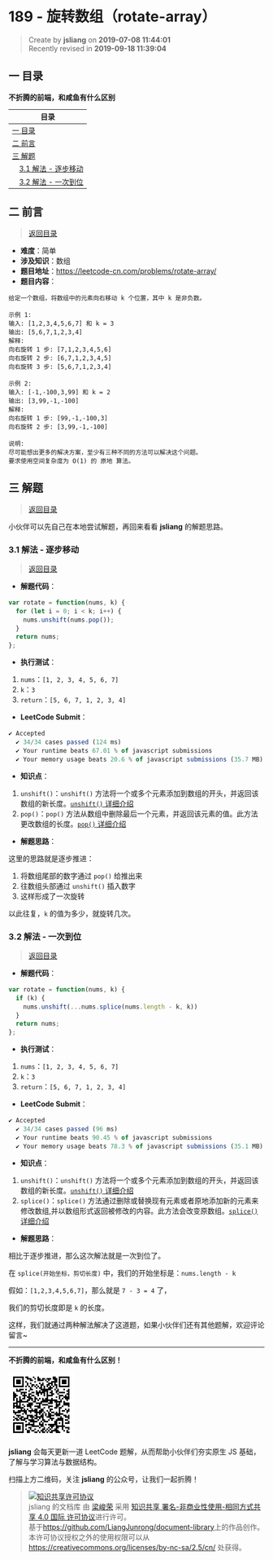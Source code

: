 189 - 旋转数组（rotate-array）
===

> Create by **jsliang** on **2019-07-08 11:44:01**  
> Recently revised in **2019-09-18 11:39:04**

## <a name="chapter-one" id="chapter-one">一 目录</a>

**不折腾的前端，和咸鱼有什么区别**

| 目录 |
| --- | 
| [一 目录](#chapter-one) | 
| <a name="catalog-chapter-two" id="catalog-chapter-two"></a>[二 前言](#chapter-two) |
| <a name="catalog-chapter-three" id="catalog-chapter-three"></a>[三 解题](#chapter-three) |
| &emsp;[3.1 解法 - 逐步移动](#chapter-three-one) |
| &emsp;[3.2 解法 - 一次到位](#chapter-three-two) |

## <a name="chapter-two" id="chapter-two">二 前言</a>

> [返回目录](#chapter-one)

* **难度**：简单
* **涉及知识**：数组
* **题目地址**：https://leetcode-cn.com/problems/rotate-array/
* **题目内容**：

```
给定一个数组，将数组中的元素向右移动 k 个位置，其中 k 是非负数。

示例 1:
输入: [1,2,3,4,5,6,7] 和 k = 3
输出: [5,6,7,1,2,3,4]
解释:
向右旋转 1 步: [7,1,2,3,4,5,6]
向右旋转 2 步: [6,7,1,2,3,4,5]
向右旋转 3 步: [5,6,7,1,2,3,4]

示例 2:
输入: [-1,-100,3,99] 和 k = 2
输出: [3,99,-1,-100]
解释: 
向右旋转 1 步: [99,-1,-100,3]
向右旋转 2 步: [3,99,-1,-100]

说明:
尽可能想出更多的解决方案，至少有三种不同的方法可以解决这个问题。
要求使用空间复杂度为 O(1) 的 原地 算法。
```

## <a name="chapter-three" id="chapter-three">三 解题</a>

> [返回目录](#chapter-one)

小伙伴可以先自己在本地尝试解题，再回来看看 **jsliang** 的解题思路。

### <a name="chapter-three-one" id="chapter-three-one">3.1 解法 - 逐步移动</a>

> [返回目录](#chapter-one)

* **解题代码**：

```js
var rotate = function(nums, k) {
  for (let i = 0; i < k; i++) {
    nums.unshift(nums.pop());
  }
  return nums;
};
```

* **执行测试**：

1. `nums`：`[1, 2, 3, 4, 5, 6, 7]`
2. `k`：`3`
3. `return`：`[5, 6, 7, 1, 2, 3, 4]`

* **LeetCode Submit**：

```js
✔ Accepted
  ✔ 34/34 cases passed (124 ms)
  ✔ Your runtime beats 67.01 % of javascript submissions
  ✔ Your memory usage beats 20.6 % of javascript submissions (35.7 MB)
```

* **知识点**：

1. `unshift()`：`unshift()` 方法将一个或多个元素添加到数组的开头，并返回该数组的新长度。[`unshift()` 详细介绍](https://github.com/LiangJunrong/document-library/blob/master/JavaScript-library/JavaScript/%E5%86%85%E7%BD%AE%E5%AF%B9%E8%B1%A1/Array/unshift.md)
2. `pop()`：`pop()` 方法从数组中删除最后一个元素，并返回该元素的值。此方法更改数组的长度。[`pop()` 详细介绍](https://github.com/LiangJunrong/document-library/blob/master/JavaScript-library/JavaScript/%E5%86%85%E7%BD%AE%E5%AF%B9%E8%B1%A1/Array/pop.md)

* **解题思路**：

这里的思路就是逐步推进：

1. 将数组尾部的数字通过 `pop()` 给推出来
2. 往数组头部通过 `unshift()` 插入数字
3. 这样形成了一次旋转

以此往复，`k` 的值为多少，就旋转几次。

### <a name="chapter-three-two" id="chapter-three-two">3.2 解法 - 一次到位</a>

> [返回目录](#chapter-one)

* **解题代码**：

```js
var rotate = function(nums, k) {
  if (k) {
    nums.unshift(...nums.splice(nums.length - k, k))
  }
  return nums;
};
```

* **执行测试**：

1. `nums`：`[1, 2, 3, 4, 5, 6, 7]`
2. `k`：`3`
3. `return`：`[5, 6, 7, 1, 2, 3, 4]`

* **LeetCode Submit**：

```js
✔ Accepted
  ✔ 34/34 cases passed (96 ms)
  ✔ Your runtime beats 90.45 % of javascript submissions
  ✔ Your memory usage beats 78.3 % of javascript submissions (35.1 MB)
```

* **知识点**：

1. `unshift()`：`unshift()` 方法将一个或多个元素添加到数组的开头，并返回该数组的新长度。[`unshift()` 详细介绍](https://github.com/LiangJunrong/document-library/blob/master/JavaScript-library/JavaScript/%E5%86%85%E7%BD%AE%E5%AF%B9%E8%B1%A1/Array/unshift.md)
2. `splice()`：`splice()` 方法通过删除或替换现有元素或者原地添加新的元素来修改数组,并以数组形式返回被修改的内容。此方法会改变原数组。[`splice()` 详细介绍](https://github.com/LiangJunrong/document-library/blob/master/JavaScript-library/JavaScript/%E5%86%85%E7%BD%AE%E5%AF%B9%E8%B1%A1/Array/splice.md)

* **解题思路**：

相比于逐步推进，那么这次解法就是一次到位了。

在 `splice(开始坐标，剪切长度)` 中，我们的开始坐标是：`nums.length - k`

假如：`[1,2,3,4,5,6,7]`，那么就是 `7 - 3 = 4` 了，

我们的剪切长度即是 `k` 的长度。

这样，我们就通过两种解法解决了这道题，如果小伙伴们还有其他题解，欢迎评论留言~

---

**不折腾的前端，和咸鱼有什么区别！**

![图](../../../public-repertory/img/z-small-wechat-public-address.jpg)

**jsliang** 会每天更新一道 LeetCode 题解，从而帮助小伙伴们夯实原生 JS 基础，了解与学习算法与数据结构。

扫描上方二维码，关注 **jsliang** 的公众号，让我们一起折腾！

> <a rel="license" href="http://creativecommons.org/licenses/by-nc-sa/4.0/"><img alt="知识共享许可协议" style="border-width:0" src="https://i.creativecommons.org/l/by-nc-sa/4.0/88x31.png" /></a><br /><span xmlns:dct="http://purl.org/dc/terms/" property="dct:title">jsliang 的文档库</span> 由 <a xmlns:cc="http://creativecommons.org/ns#" href="https://github.com/LiangJunrong/document-library" property="cc:attributionName" rel="cc:attributionURL">梁峻荣</a> 采用 <a rel="license" href="http://creativecommons.org/licenses/by-nc-sa/4.0/">知识共享 署名-非商业性使用-相同方式共享 4.0 国际 许可协议</a>进行许可。<br />基于<a xmlns:dct="http://purl.org/dc/terms/" href="https://github.com/LiangJunrong/document-library" rel="dct:source">https://github.com/LiangJunrong/document-library</a>上的作品创作。<br />本许可协议授权之外的使用权限可以从 <a xmlns:cc="http://creativecommons.org/ns#" href="https://creativecommons.org/licenses/by-nc-sa/2.5/cn/" rel="cc:morePermissions">https://creativecommons.org/licenses/by-nc-sa/2.5/cn/</a> 处获得。
